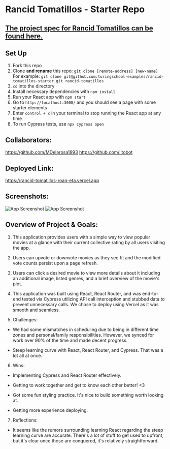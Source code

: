 # Rancid Tomatillos - Starter Repo

## [The project spec for Rancid Tomatillos can be found here.](https://curriculum.turing.edu/module3/projects/rancid-tomatillos)

## Set Up

1.  Fork this repo
2.  Clone **and rename** this repo: `git clone [remote-address] [new-name]`  
    For example: `git clone git@github.com:turingschool-examples/rancid-tomatillos-starter.git rancid-tomatillos`
3.  `cd` into the directory
4.  Install necessary dependencies with `npm install`
5.  Run your React app with `npm start`
6.  Go to `http://localhost:3000/` and you should see a page with some starter elements
7.  Enter `control + c` in your terminal to stop running the React app at any time
8.  To run Cypress tests, use `npx cypress open`


## Collaborators:

https://github.com/MDelarosa1993
https://github.com/litobot


## Deployed Link:

https://rancid-tomatillos-roan-eta.vercel.app

## Screenshots:

![App Screenshot](./assets/MovieDetails.png)
![App Screenshot](./assets/MoviesContainer.png)

## Overview of Project & Goals:

1. This application provides users with a simple way to view popular movies at a glance with their current collective rating by all users visiting the app.

2. Users can upvote or downvote movies as they see fit and the modified vote counts persist upon a page refresh.

3. Users can click a desired movie to view more details about it including an additional image, listed genres, and a brief overview of the movie's plot.

4. This application was built using React, React Router, and was end-to-end tested via Cypress utilizing API call interception and stubbed data to prevent unnecessary calls. We chose to deploy using Vercel as it was smooth and seamless.

5. Challenges: 

- We had some mismatches in scheduling due to being in different time zones and personal/family responsibilities. However, we synced for work over 90% of the time and made decent progress.

- Steep learning curve with React, React Router, and Cypress. That was a lot all at once.

6. Wins:

- Implementing Cypress and React Router effectively.

- Getting to work together and get to know each other better! <3

- Got some fun styling practice. It's nice to build something worth looking at.

- Getting more experience deploying.

7. Reflections:

- It seems like the rumors surrounding learning React regarding the steep learning curve are accurate.  There's a lot of stuff to get used to upfront, but it's clear once those are conquered, it's relatively straightforward.
